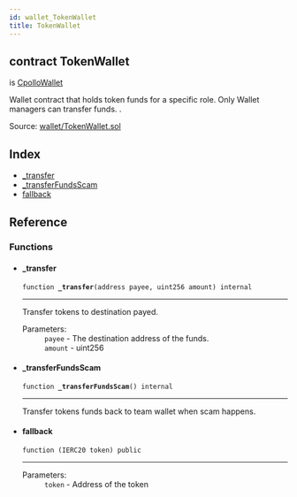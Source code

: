 ```yaml
---
id: wallet_TokenWallet
title: TokenWallet
---
```


<div class="contract-doc"><div class="contract"><h2 class="contract-header"><span class="contract-kind">contract</span> TokenWallet</h2><p class="base-contracts"><span>is</span> <a href="wallet_CpolloWallet.html">CpolloWallet</a></p><p class="description">Wallet contract that holds token funds for a specific role. Only Wallet managers can transfer funds. .</p><div class="source">Source: <a href="https://github.com/Cpollo/Ethereum/blob/v0.0.3/contracts/wallet/TokenWallet.sol" target="_blank">wallet/TokenWallet.sol</a></div></div><div class="index"><h2>Index</h2><ul><li><a href="wallet_TokenWallet.html#_transfer">_transfer</a></li><li><a href="wallet_TokenWallet.html#_transferFundsScam">_transferFundsScam</a></li><li><a href="wallet_TokenWallet.html#">fallback</a></li></ul></div><div class="reference"><h2>Reference</h2><div class="functions"><h3>Functions</h3><ul><li><div class="item function"><span id="_transfer" class="anchor-marker"></span><h4 class="name">_transfer</h4><div class="body"><code class="signature">function <strong>_transfer</strong><span>(address payee, uint256 amount) </span><span>internal </span></code><hr/><div class="description"><p>Transfer tokens to destination payed.</p></div><dl><dt><span class="label-parameters">Parameters:</span></dt><dd><div><code>payee</code> - The destination address of the funds.</div><div><code>amount</code> - uint256</div></dd></dl></div></div></li><li><div class="item function"><span id="_transferFundsScam" class="anchor-marker"></span><h4 class="name">_transferFundsScam</h4><div class="body"><code class="signature">function <strong>_transferFundsScam</strong><span>() </span><span>internal </span></code><hr/><div class="description"><p>Transfer tokens funds back to team wallet when scam happens.</p></div></div></div></li><li><div class="item function"><span id="fallback" class="anchor-marker"></span><h4 class="name">fallback</h4><div class="body"><code class="signature">function <strong></strong><span>(IERC20 token) </span><span>public </span></code><hr/><dl><dt><span class="label-parameters">Parameters:</span></dt><dd><div><code>token</code> - Address of the token</div></dd></dl></div></div></li></ul></div></div></div>
